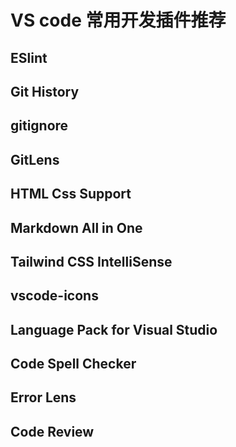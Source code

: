 # VS code 常用开发插件推荐

## ESlint

## Git History

## gitignore

## GitLens

## HTML Css Support

## Markdown All in One

## Tailwind CSS IntelliSense

## vscode-icons

## Language Pack for Visual Studio

## Code Spell Checker

## Error Lens

## Code Review
